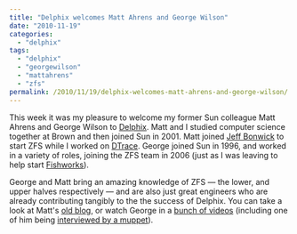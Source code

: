 ```yaml
---
title: "Delphix welcomes Matt Ahrens and George Wilson"
date: "2010-11-19"
categories:
  - "delphix"
tags:
  - "delphix"
  - "georgewilson"
  - "mattahrens"
  - "zfs"
permalink: /2010/11/19/delphix-welcomes-matt-ahrens-and-george-wilson/
---
```


This week it was my pleasure to welcome my former Sun colleague Matt Ahrens and George Wilson to [Delphix](http://www.delphix.com). Matt and I studied computer science together at Brown and then joined Sun in 2001. Matt joined [Jeff Bonwick](http://blogs.sun.com/bonwick/entry/and_now_page_2) to start ZFS while I worked on [DTrace](http://wikis.sun.com/display/DTrace/DTrace). George joined Sun in 1996, and worked in a variety of roles, joining the ZFS team in 2006 (just as I was leaving to help start [Fishworks](http://blogs.sun.com/fishworks)).

George and Matt bring an amazing knowledge of ZFS — the lower, and upper halves respectively — and are also just great engineers who are already contributing tangibly to the the success of Delphix. You can take a look at Matt's [old blog](http://blogs.sun.com/ahrens/), or watch George in a [bunch of videos](http://blogs.sun.com/storage/entry/oracle_solaris_storage_in_video) (including one of him being [interviewed by a muppet](http://blogs.sun.com/video/entry/jack_adams_interviews_george_wilson)).
